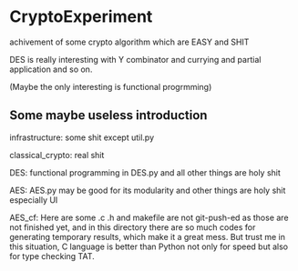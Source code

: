 # CryptoExperiment
achivement of some crypto algorithm which are EASY and SHIT 

DES is really interesting with Y combinator and currying and partial application and so on.

(Maybe the only interesting is functional progrmming)

## Some maybe useless introduction

infrastructure: some shit except util.py

classical_crypto: real shit

DES: functional programming in DES.py and all other things are holy shit

AES: AES.py may be good for its modularity and other things are holy shit especially UI

AES_cf: Here are some .c .h and makefile are not git-push-ed as those are not finished yet, and in this directory there are so much codes for generating temporary results, which make it a great mess. But trust me in this situation, C language is better than Python not only for speed but also for type checking TAT.
